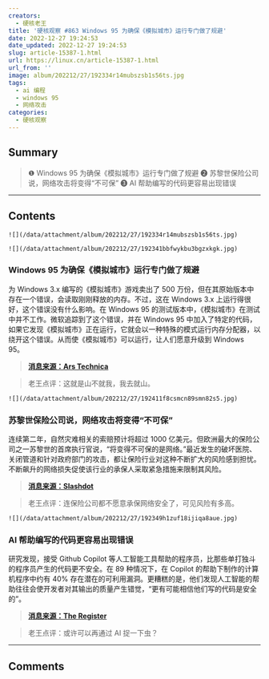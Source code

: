 ```yaml
---
creators:
  - 硬核老王
title: '硬核观察 #863 Windows 95 为确保《模拟城市》运行专门做了规避'
date: 2022-12-27 19:24:53
date_updated: 2022-12-27 19:24:53
slug: article-15387-1.html
url: https://linux.cn/article-15387-1.html
url_from: ''
image: album/202212/27/192334r14mubszsb1s56ts.jpg
tags:
  - ai 编程
  - windows 95
  - 网络攻击
categories:
  - 硬核观察
---
```


## Summary

> ❶ Windows 95 为确保《模拟城市》运行专门做了规避
> ❷ 苏黎世保险公司说，网络攻击将变得“不可保”
> ❸ AI 帮助编写的代码更容易出现错误

***

<!-- more -->

## Contents

`![](/data/attachment/album/202212/27/192334r14mubszsb1s56ts.jpg)`

`![](/data/attachment/album/202212/27/192341bbfwykbu3bgzxkgk.jpg)`

### Windows 95 为确保《模拟城市》运行专门做了规避

为 Windows 3.x 编写的《模拟城市》游戏卖出了 500 万份，但在其原始版本中存在一个错误，会读取刚刚释放的内存。不过，这在 Windows 3.x 上运行得很好，这个错误没有什么影响。在 Windows 95 的测试版本中，《模拟城市》在测试中并不工作。微软追踪到了这个错误，并在 Windows 95 中加入了特定的代码，如果它发现《模拟城市》正在运行，它就会以一种特殊的模式运行内存分配器，以绕开这个错误。从而使《模拟城市》可以运行，让人们愿意升级到 Windows 95。

> 
> **[消息来源：Ars Technica](https://arstechnica.com/gadgets/2022/10/windows-95-went-the-extra-mile-to-ensure-compatibility-of-simcity-other-games/)**
> 
> 
> 

> 
> 老王点评：这就是山不就我，我去就山。
> 
> 
> 

`![](/data/attachment/album/202212/27/192411f8csmcn89smn82s5.jpg)`

### 苏黎世保险公司说，网络攻击将变得“不可保”

连续第二年，自然灾难相关的索赔预计将超过 1000 亿美元。但欧洲最大的保险公司之一苏黎世的首席执行官说，“将变得不可保的是网络。”最近发生的破坏医院、关闭管道和针对政府部门的攻击，都让保险行业对这种不断扩大的风险感到担忧。不断飙升的网络损失促使该行业的承保人采取紧急措施来限制其风险。

> 
> **[消息来源：Slashdot](https://it.slashdot.org/story/22/12/26/1938203/cyber-attacks-set-to-become-uninsurable-says-zurich-chief)**
> 
> 
> 

> 
> 老王点评：连保险公司都不愿意承保网络安全了，可见风险有多高。
> 
> 
> 

`![](/data/attachment/album/202212/27/192349h1zuf18ijiqa8aue.jpg)`

### AI 帮助编写的代码更容易出现错误

研究发现，接受 Github Copilot 等人工智能工具帮助的程序员，比那些单打独斗的程序员产生的代码更不安全。在 89 种情况下，在 Copilot 的帮助下制作的计算机程序中约有 40% 存在潜在的可利用漏洞。更糟糕的是，他们发现人工智能的帮助往往会使开发者对其输出的质量产生错觉，“更有可能相信他们写的代码是安全的”。

> 
> **[消息来源：The Register](https://www.theregister.com/2022/12/21/ai_assistants_bad_code/)**
> 
> 
> 

> 
> 老王点评：或许可以再通过 AI 捉一下虫？
> 
> 
>

***

## Comments

